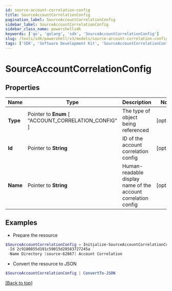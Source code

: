 ```yaml
---
id: source-account-correlation-config
title: SourceAccountCorrelationConfig
pagination_label: SourceAccountCorrelationConfig
sidebar_label: SourceAccountCorrelationConfig
sidebar_class_name: powershellsdk
keywords: ['go', 'golang', 'sdk', 'SourceAccountCorrelationConfig'] 
slug: /tools/sdk/powershell/v3/models/source-account-correlation-config
tags: ['SDK', 'Software Development Kit', 'SourceAccountCorrelationConfig']
---
```



# SourceAccountCorrelationConfig

## Properties

Name | Type | Description | Notes
------------ | ------------- | ------------- | -------------
**Type** |  Pointer to  **Enum** [  "ACCOUNT_CORRELATION_CONFIG" ] | The type of object being referenced | [optional] 
**Id** |  Pointer to **String** | ID of the account correlation config | [optional] 
**Name** |  Pointer to **String** | Human-readable display name of the account correlation config | [optional] 

## Examples

- Prepare the resource
```powershell
$SourceAccountCorrelationConfig = Initialize-SourceAccountCorrelationConfig  -Type ACCOUNT_CORRELATION_CONFIG `
 -Id 2c9180855d191c59015d28583727245a `
 -Name Directory [source-62867] Account Correlation
```

- Convert the resource to JSON
```powershell
$SourceAccountCorrelationConfig | ConvertTo-JSON
```


[[Back to top]](#) 

